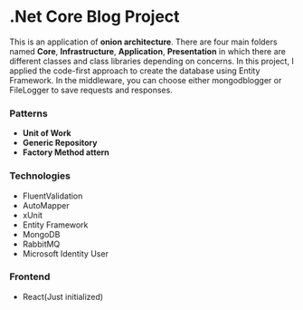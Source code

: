 # .Net Core Blog Project

This is an application of **onion architecture**. There are four main folders named **Core**, **Infrastructure**, **Application**, **Presentation** in which there are different classes and class libraries depending on concerns. In this project, I applied the code-first approach to create the database using Entity Framework.  In the middleware, you can choose either mongodblogger or FileLogger to save requests and responses.



### Patterns
* **Unit of Work**
* **Generic Repository**
* **Factory Method attern**

### Technologies
* FluentValidation
* AutoMapper
* xUnit
* Entity Framework
* MongoDB
* RabbitMQ
* Microsoft Identity User

### Frontend
* React(Just initialized)


